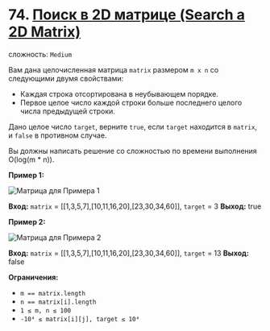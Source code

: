 # 74. [Поиск в 2D матрице (Search a 2D Matrix)](https://leetcode.com/problems/search-a-2d-matrix/description/)

сложность: `Medium`

Вам дана целочисленная матрица `matrix` размером `m x n` со следующими двумя свойствами:

*   Каждая строка отсортирована в неубывающем порядке.
*   Первое целое число каждой строки больше последнего целого числа предыдущей строки.

Дано целое число `target`, верните `true`, если `target` находится в `matrix`, и `false` в противном случае.

Вы должны написать решение со сложностью по времени выполнения O(log(m * n)).

**Пример 1:**

![Матрица для Примера 1](https://assets.leetcode.com/uploads/2020/10/05/mat.jpg)

**Вход:** `matrix` = [[1,3,5,7],[10,11,16,20],[23,30,34,60]], `target` = 3
**Выход:** true

**Пример 2:**

![Матрица для Примера 2](https://assets.leetcode.com/uploads/2020/10/05/mat2.jpg)

**Вход:** `matrix` = [[1,3,5,7],[10,11,16,20],[23,30,34,60]], `target` = 13
**Выход:** false

**Ограничения:**

*   `m == matrix.length`
*   `n == matrix[i].length`
*   `1 ≤ m, n ≤ 100`
*   `-10⁴ ≤ matrix[i][j], target ≤ 10⁴`